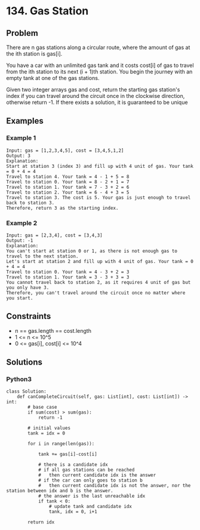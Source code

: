 # 134. Gas Station

## Problem

There are n gas stations along a circular route, where the amount of gas at the ith station is gas[i].

You have a car with an unlimited gas tank and it costs cost[i] of gas to travel from the ith station to its next (i + 1)th station. You begin the journey with an empty tank at one of the gas stations.

Given two integer arrays gas and cost, return the starting gas station's index if you can travel around the circuit once in the clockwise direction, otherwise return -1. If there exists a solution, it is guaranteed to be unique

## Examples

### Example 1

```
Input: gas = [1,2,3,4,5], cost = [3,4,5,1,2]
Output: 3
Explanation:
Start at station 3 (index 3) and fill up with 4 unit of gas. Your tank = 0 + 4 = 4
Travel to station 4. Your tank = 4 - 1 + 5 = 8
Travel to station 0. Your tank = 8 - 2 + 1 = 7
Travel to station 1. Your tank = 7 - 3 + 2 = 6
Travel to station 2. Your tank = 6 - 4 + 3 = 5
Travel to station 3. The cost is 5. Your gas is just enough to travel back to station 3.
Therefore, return 3 as the starting index.
```

### Example 2

```
Input: gas = [2,3,4], cost = [3,4,3]
Output: -1
Explanation:
You can't start at station 0 or 1, as there is not enough gas to travel to the next station.
Let's start at station 2 and fill up with 4 unit of gas. Your tank = 0 + 4 = 4
Travel to station 0. Your tank = 4 - 3 + 2 = 3
Travel to station 1. Your tank = 3 - 3 + 3 = 3
You cannot travel back to station 2, as it requires 4 unit of gas but you only have 3.
Therefore, you can't travel around the circuit once no matter where you start.
```

## Constraints

* n == gas.length == cost.length
* 1 <= n <= 10^5
* 0 <= gas[i], cost[i] <= 10^4

## Solutions

### Python3

```
class Solution:
    def canCompleteCircuit(self, gas: List[int], cost: List[int]) -> int:
        # base case
        if sum(cost) > sum(gas):
            return -1
        
        # initial values
        tank = idx = 0

        for i in range(len(gas)):

            tank += gas[i]-cost[i]
            
            # there is a candidate idx
            # if all gas stations can be reached
            #   then current candidate idx is the answer
            # if the car can only goes to station b
            #   then current candidate idx is not the answer, nor the station between idx and b is the answer.
            # the answer is the last unreachable idx
            if tank < 0:
                # update tank and candidate idx
                tank, idx = 0, i+1
        
        return idx
```

